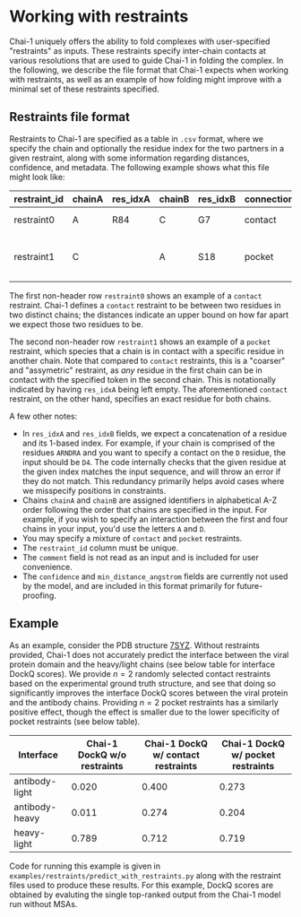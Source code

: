 # Working with restraints

Chai-1 uniquely offers the ability to fold complexes with user-specified "restraints" as inputs. These restraints specify inter-chain contacts at various resolutions that are used to guide Chai-1 in folding the complex. In the following, we describe the file format that Chai-1 expects when working with restraints, as well as an example of how folding might improve with a minimal set of these restraints specified.

## Restraints file format

Restraints to Chai-1 are specified as a table in `.csv` format, where we specify the chain and optionally the residue index for the two partners in a given restraint, along with some information regarding distances, confidence, and metadata. The following example shows what this file might look like:

| restraint_id | chainA | res_idxA | chainB | res_idxB | connection_type | confidence | min_distance_angstrom | max_distance_angstrom | comment |
| --- | --- | --- | --- | --- | --- | --- | --- | --- | --- |
| restraint0 | A | R84 | C | G7 | contact | 1.0 | 0.0 | 22.0 | toy example |
| restraint1 | C |  | A | S18 | pocket | 1.0 | 0.0 | 11.0 | toy known residue-chain interaction |

The first non-header row `restraint0` shows an example of a `contact` restraint. Chai-1 defines a `contact` restraint to be between two residues in two distinct chains; the distances indicate an upper bound on how far apart we expect those two residues to be. 

The second non-header row `restraint1` shows an example of a `pocket` restraint, which species that a chain is in contact with a specific residue in another chain. Note that compared to `contact` restraints, this is a "coarser" and "assymetric" restraint, as _any_ residue in the first chain can be in contact with the specified token in the second chain. This is notationally indicated by having `res_idxA` being left empty. The aforementioned `contact` restraint, on the other hand, specifies an exact residue for both chains. 

A few other notes:
- In `res_idxA` and `res_idxB` fields, we expect a concatenation of a residue and its 1-based index. For example, if your chain is comprised of the residues `ARNDRA` and you want to specify a contact on the `D` residue, the input should be `D4`. The code internally checks that the given residue at the given index matches the input sequence, and will throw an error if they do not match. This redundancy primarily helps avoid cases where we misspecify positions in constraints.
- Chains `chainA` and `chainB` are assigned identifiers in alphabetical A-Z order following the order that chains are specified in the input. For example, if you wish to specify an interaction between the first and four chains in your input, you'd use the letters `A` and `D`. 
- You may specify a mixture of `contact` and `pocket` restraints.
- The `restraint_id` column must be unique.
- The `comment` field is not read as an input and is included for user convenience.
- The `confidence` and `min_distance_angstrom` fields are currently not used by the model, and are included in this format primarily for future-proofing.

## Example

As an example, consider the PDB structure [7SYZ](https://www.rcsb.org/structure/7SYZ). Without restraints provided, Chai-1 does not accurately predict the interface between the viral protein domain and the heavy/light chains (see below table for interface DockQ scores). We provide $n=2$ randomly selected contact restraints based on the experimental ground truth structure, and see that doing so significantly improves the interface DockQ scores between the viral protein and the antibody chains. Providing $n=2$ pocket restraints has a similarly positive effect, though the effect is smaller due to the lower specificity of pocket restraints (see below table).

| Interface | Chai-1 DockQ w/o restraints | Chai-1 DockQ w/ contact restraints | Chai-1 DockQ w/ pocket restraints |
| --- | --- | --- | --- |
| antibody-light | 0.020 | 0.400 | 0.273 | 
| antibody-heavy | 0.011 | 0.274 | 0.204 | 
| heavy-light | 0.789 | 0.712 | 0.719 |

Code for running this example is given in `examples/restraints/predict_with_restraints.py` along with the restraint files used to produce these results. For this example, DockQ scores are obtained by evaluting the single top-ranked output from the Chai-1 model run without MSAs.